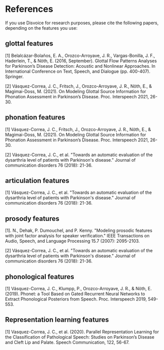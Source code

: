 References
==================================

If you use Disvoice for research purposes, please cite the following papers, depending on the features you use:

glottal features
--------------------

[1] Belalcázar-Bolaños, E. A., Orozco-Arroyave, J. R., Vargas-Bonilla, J. F., Haderlein, T., & Nöth, E. (2016, September). Glottal Flow Patterns Analyses for Parkinson’s Disease Detection: Acoustic and Nonlinear Approaches. In International Conference on Text, Speech, and Dialogue (pp. 400-407). Springer.

[2] Vásquez-Correa, J. C., Fritsch, J., Orozco-Arroyave, J. R., Nöth, E., & Magimai-Doss, M. (2021). On Modeling Glottal Source Information for Phonation Assessment in Parkinson’s Disease. Proc. Interspeech 2021, 26-30.

phonation features
--------------------

[1] Vásquez-Correa, J. C., Fritsch, J., Orozco-Arroyave, J. R., Nöth, E., & Magimai-Doss, M. (2021). On Modeling Glottal Source Information for Phonation Assessment in Parkinson’s Disease. Proc. Interspeech 2021, 26-30.

[2] Vásquez-Correa, J. C., et al. "Towards an automatic evaluation of the dysarthria level of patients with Parkinson's disease." Journal of communication disorders 76 (2018): 21-36.

articulation features
--------------------------

[1] Vásquez-Correa, J. C., et al. "Towards an automatic evaluation of the dysarthria level of patients with Parkinson's disease." Journal of communication disorders 76 (2018): 21-36.

prosody features
--------------------------

[1]. N., Dehak, P. Dumouchel, and P. Kenny. "Modeling prosodic features with joint factor analysis for speaker verification." IEEE Transactions on Audio, Speech, and Language Processing 15.7 (2007): 2095-2103.

[2] Vásquez-Correa, J. C., et al. "Towards an automatic evaluation of the dysarthria level of patients with Parkinson's disease." Journal of communication disorders 76 (2018): 21-36.

phonological features
--------------------------

[1] Vásquez-Correa, J. C., Klumpp, P., Orozco-Arroyave, J. R., & Nöth, E. (2019). Phonet: a Tool Based on Gated Recurrent Neural Networks to Extract Phonological Posteriors from Speech. Proc. Interspeech 2019, 549-553.

Representation learning features
---------------------------------

[1] Vasquez-Correa, J. C., et al. (2020). Parallel Representation Learning for the Classification of Pathological Speech: Studies on Parkinson’s Disease and Cleft Lip and Palate. Speech Communication, 122, 56-67.

